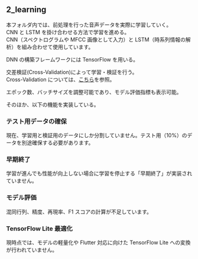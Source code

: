 ## 2_learning

本フォルダ内では、前処理を行った音声データを実際に学習していく。  
CNN と LSTM を掛け合わせる方法で学習を進める。  
CNN（スペクトログラムや MFCC 画像として入力）と LSTM（時系列情報の解析）を組み合わせて使用しています。

DNN の構築フレームワークには TensorFlow を用いる。

交差検証(Cross-Validation)によって学習・検証を行う。  
Cross-Validation については、[こちら](https://qiita.com/ijma34/items/036bcf3c02fb752d549c#3-%E4%BA%A4%E5%B7%AE%E6%A4%9C%E8%A8%BCcross-validation)を参照。

エポック数、バッチサイズを調整可能であり、モデル評価指標も表示可能。

そのほか、以下の機能を実装している。

### テスト用データの確保

現在、学習用と検証用のデータにしか分割していません。テスト用（10%）のデータを別途確保する必要があります。

### 早期終了

学習が進んでも性能が向上しない場合に学習を停止する「早期終了」が実装されていません。

### モデル評価

混同行列、精度、再現率、F1 スコアの計算が不足しています。

### TensorFlow Lite 最適化

現時点では、モデルの軽量化や Flutter 対応に向けた TensorFlow Lite への変換が行われていません。
